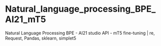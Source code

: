 # Natural_language_processing_BPE_AI21_mT5
Natural Language Processing BPE - AI21 studio API - mT5 fine-tuning    |    re, Request, Pandas, sklearn, simplet5
